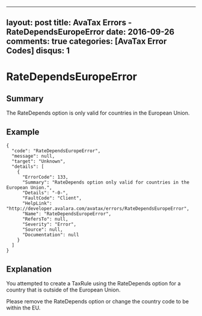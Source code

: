 
---
layout: post
title: AvaTax Errors - RateDependsEuropeError
date: 2016-09-26
comments: true
categories: [AvaTax Error Codes]
disqus: 1
---

# RateDependsEuropeError

## Summary

The RateDepends option is only valid for countries in the European Union.

## Example

    {
      "code": "RateDependsEuropeError",
      "message": null,
      "target": "Unknown",
      "details": [
        {
          "ErrorCode": 133,
          "Summary": "RateDepends option only valid for countries in the European Union.",
          "Details": "-0-",
          "FaultCode": "Client",
          "HelpLink": "http://developer.avalara.com/avatax/errors/RateDependsEuropeError",
          "Name": "RateDependsEuropeError",
          "RefersTo": null,
          "Severity": "Error",
          "Source": null,
          "Documentation": null
        }
      ]
    }

## Explanation

You attempted to create a TaxRule using the RateDepends option for a country that is outside of the European Union.

Please remove the RateDepends option or change the country code to be within the EU.